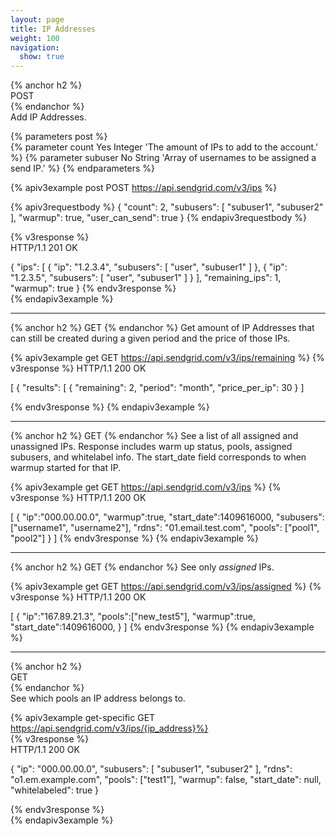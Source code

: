 ```yaml
---
layout: page
title: IP Addresses
weight: 100
navigation:
  show: true
---
```


{% anchor h2 %}   
POST    
{% endanchor %}   
Add IP Addresses. 
    
{% parameters post %}   
  {% parameter count Yes Integer 'The amount of IPs to add to the account.' %}
  {% parameter subuser No String 'Array of usernames to be assigned a send IP.' %}
{% endparameters %}   
    
{% apiv3example post POST https://api.sendgrid.com/v3/ips %}

{% apiv3requestbody %} 
{
  "count": 2,
  "subusers": [
    "subuser1",
    "subuser2"
  ],
  "warmup": true,
  "user_can_send": true
}
{% endapiv3requestbody %}

{% v3response %}    
HTTP/1.1 201 OK   
    
{
  "ips": [
    {
      "ip": "1.2.3.4",
      "subusers": [
        "user",
        "subuser1"
      ]
    },
    {
      "ip": "1.2.3.5",
      "subusers": [
        "user",
        "subuser1"
      ]
    }
  ],
  "remaining_ips": 1,
  "warmup": true
}
  {% endv3response %}   
{% endapiv3example %} 

* * * * *

{% anchor h2 %}
GET
{% endanchor %}
Get amount of IP Addresses that can still be created during a given period and the price of those IPs.

{% apiv3example get GET https://api.sendgrid.com/v3/ips/remaining %}
{% v3response %}
HTTP/1.1 200 OK

[
  {
  "results": [
    {
      "remaining": 2,
      "period": "month",
      "price_per_ip": 30
    }
  ]

{% endv3response %}
{% endapiv3example %}

* * * * *

{% anchor h2 %}
GET
{% endanchor %}
See a list of all assigned and unassigned IPs. Response includes warm up status, pools, assigned subusers, and whitelabel info.
The start_date field corresponds to when warmup started for that IP.

{% apiv3example get GET https://api.sendgrid.com/v3/ips %}
{% v3response %}
HTTP/1.1 200 OK

[
  {
    "ip":"000.00.00.0",
    "warmup":true,
    "start_date":1409616000,
    "subusers": ["username1", "username2"],
    "rdns": "01.email.test.com",
    "pools": ["pool1", "pool2"]
  }
]
{% endv3response %}
{% endapiv3example %}

* * * * *

{% anchor h2 %}
GET
{% endanchor %}
See only *assigned* IPs.

{% apiv3example get GET https://api.sendgrid.com/v3/ips/assigned %}
{% v3response %}
HTTP/1.1 200 OK

[
  {
    "ip":"167.89.21.3",
    "pools":["new_test5"],
    "warmup":true,
    "start_date":1409616000,
  }
]
{% endv3response %}
{% endapiv3example %}

* * * * *

{% anchor h2 %}		
GET		
{% endanchor %}		
See which pools an IP address belongs to.		
		
{% apiv3example get-specific GET https://api.sendgrid.com/v3/ips/{ip_address}%}		
  {% v3response %}		
HTTP/1.1 200 OK	

{
  "ip": "000.00.00.0",
  "subusers": [
    "subuser1",
    "subuser2"
  ],
  "rdns": "o1.em.example.com",
  "pools": ["test1"],
  "warmup": false,
  "start_date": null,
  "whitelabeled": true
}

  {% endv3response %}		
{% endapiv3example %}
